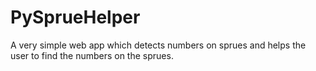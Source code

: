 # PySprueHelper

A very simple web app which detects numbers on sprues and helps the user to find the numbers on the sprues.

